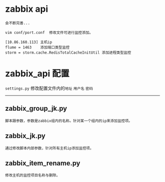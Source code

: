 # zabbix api
```
会不断完善...

vim conf/port.conf  修改文件可进行监控添加。

[10.86.160.113] 主机ip
flume = 1463    添加端口类型监控
storm = storm.cache.RedisTotalCacheInitUtil 添加进程类型监控

```

# zabbix_api 配置
`settings.py` 修改配置文件内的`地址` `用户名` `密码`<br>

----

## zabbix_group_jk.py

```
脚本跟参数，参数是zabbix组内的名称。针对某一个组内的ip来添加监控项。
```


## zabbix_jk.py

```
通过修改脚本内部参数，针对所有主机ip添加监控项。
```

## zabbix_item_rename.py

```
修改主机的监控项目名称与删除。

```
